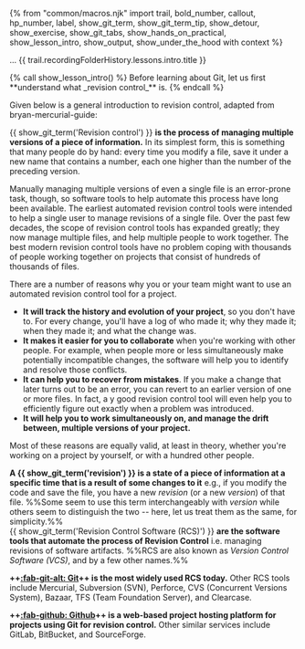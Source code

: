 {% from "common/macros.njk" import trail, bold_number, callout, hp_number, label, show_git_term, show_git_term_tip, show_detour, show_exercise, show_git_tabs, show_hands_on_practical, show_lesson_intro, show_output, show_under_the_hood with context %}

<span id="prereqs"></span>
<span id="outcomes">...</span>
<span id="title">{{ trail.recordingFolderHistory.lessons.intro.title }}</span>

<div id="body">
{% call show_lesson_intro() %}
Before learning about Git, let us first **understand what _revision control_** is.
{% endcall %}


Given below is a general introduction to revision control, adapted from <trigger trigger="click" for="modal:rcsWhat-bryanMercurialGuide">bryan-mercurial-guide</trigger>:
<box seamless>

{{ show_git_term('Revision control') }} **is the process of managing multiple versions of a piece of information.** In its simplest form, this is something that many people do by hand: every time you modify a file, save it under a new name that contains a number, each one higher than the number of the preceding version.

Manually managing multiple versions of even a single file is an error-prone task, though, so software tools to help automate this process have long been available. The earliest automated revision control tools were intended to help a single user to manage revisions of a single file. Over the past few decades, the scope of revision control tools has expanded greatly; they now manage multiple files, and help multiple people to work together. The best modern revision control tools have no problem coping with thousands of people working together on projects that consist of hundreds of thousands of files.

There are a number of reasons why you or your team might want to use an automated revision control tool for a project.

* **It will track the history and evolution of your project**, so you don't have to. For every change, you'll have a log of who made it; why they made it; when they made it; and what the change was.
* **It makes it easier for you to collaborate** when you're working with other people. For example, when people more or less simultaneously make potentially incompatible changes, the software will help you to identify and resolve those conflicts.
* **It can help you to recover from mistakes**. If you make a change that later turns out to be an error, you can revert to an earlier version of one or more files. In fact, a y good revision control tool will even help you to efficiently figure out exactly when a problem was introduced.
* **It will help you to work simultaneously on, and manage the drift between, multiple versions of your project.**

Most of these reasons are equally valid, at least in theory, whether you're working on a project by yourself, or with a hundred other people.
</box>

<modal large header="Reference » Mercurial: The Definitive Guide" id="modal:rcsWhat-bryanMercurialGuide">
<include src="../../common/references.md#bryan-mercurial-guide" />
</modal>

**A {{ show_git_term('revision') }} is a state of a piece of information at a specific time that is a result of some changes to it** e.g., if you modify the code and save the file, you have a new _revision_ (or a new _version_) of that file. %%Some seem to use this term interchangeably with _version_ while others seem to distinguish the two -- here, let us treat them as the same, for simplicity.%%<br>
{{ show_git_term('Revision Control Software (RCS)') }} **are the software tools that automate the process of Revision Control** i.e. managing revisions of software artifacts. %%RCS are also known as _Version Control Software (VCS)_, and by a few other names.%%

**++[:fab-git-alt: Git](https://git-scm.com/)++ is the most widely used RCS today.** Other RCS tools include Mercurial, Subversion (SVN), Perforce, CVS (Concurrent Versions System), Bazaar, TFS (Team Foundation Server), and Clearcase.

**++[:fab-github: Github](https://github.com/)++ is a web-based project hosting platform for projects using Git for revision control.** Other similar services include GitLab, BitBucket, and SourceForge.
</div>

<div id="extras">
</div>
